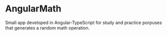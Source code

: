 # AngularMath

Small app developed in Angular-TypeScript for study and practice porpuses
that generates a random math operation.
